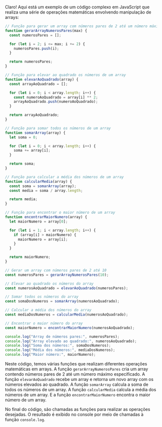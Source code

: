 Claro! Aqui está um exemplo de um código complexo em JavaScript que realiza uma série de operações matemáticas envolvendo manipulação de arrays:

```javascript
// Função para gerar um array com números pares de 2 até um número máximo
function gerarArrayNumerosPares(max) {
  const numerosPares = [];

  for (let i = 2; i <= max; i += 2) {
    numerosPares.push(i);
  }

  return numerosPares;
}

// Função para elevar ao quadrado os números de um array
function elevarAoQuadrado(array) {
  const arrayAoQuadrado = [];

  for (let i = 0; i < array.length; i++) {
    const numeroAoQuadrado = array[i] ** 2;
    arrayAoQuadrado.push(numeroAoQuadrado);
  }

  return arrayAoQuadrado;
}

// Função para somar todos os números de um array
function somarArray(array) {
  let soma = 0;

  for (let i = 0; i < array.length; i++) {
    soma += array[i];
  }

  return soma;
}

// Função para calcular a média dos números de um array
function calcularMedia(array) {
  const soma = somarArray(array);
  const media = soma / array.length;

  return media;
}

// Função para encontrar o maior número de um array
function encontrarMaiorNumero(array) {
  let maiorNumero = array[0];

  for (let i = 1; i < array.length; i++) {
    if (array[i] > maiorNumero) {
      maiorNumero = array[i];
    }
  }

  return maiorNumero;
}

// Gerar um array com números pares de 2 até 10
const numerosPares = gerarArrayNumerosPares(10);

// Elevar ao quadrado os números do array
const numerosAoQuadrado = elevarAoQuadrado(numerosPares);

// Somar todos os números do array
const somaDosNumeros = somarArray(numerosAoQuadrado);

// Calcular a média dos números do array
const mediaDosNumeros = calcularMedia(numerosAoQuadrado);

// Encontrar o maior número do array
const maiorNumero = encontrarMaiorNumero(numerosAoQuadrado);

console.log("Array de números pares:", numerosPares);
console.log("Array elevado ao quadrado:", numerosAoQuadrado);
console.log("Soma dos números:", somaDosNumeros);
console.log("Média dos números:", mediaDosNumeros);
console.log("Maior número:", maiorNumero);
```

Neste código, temos várias funções que realizam diferentes operações matemáticas em arrays. A função `gerarArrayNumerosPares` cria um array contendo números pares de 2 até um número máximo especificado. A função `elevarAoQuadrado` recebe um array e retorna um novo array com os números elevados ao quadrado. A função `somarArray` calcula a soma de todos os números de um array. A função `calcularMedia` calcula a média dos números de um array. E a função `encontrarMaiorNumero` encontra o maior número de um array.

No final do código, são chamadas as funções para realizar as operações desejadas. O resultado é exibido no console por meio de chamadas à função `console.log`.